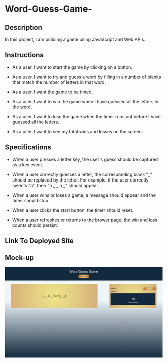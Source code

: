 # Word-Guess-Game-

## Description 

In this project, I am building a game using JavaScript and Web APIs.

## Instructions

- As a user, I want to start the game by clicking on a button.


- As a user, I want to try and guess a word by filling in a number of blanks that match the number of letters in that word.


- As a user, I want the game to be timed.


- As a user, I want to win the game when I have guessed all the letters in the word.


 - As a user, I want to lose the game when the timer runs out before I have guessed all the letters.


- As a user, I want to see my total wins and losses on the screen.



## Specifications


- When a user presses a letter key, the user's guess should be captured as a key event.


- When a user correctly guesses a letter, the corresponding blank "_" should be replaced by the letter. For example, if the user correctly selects "a", then "a _ _ a _" should appear.


 - When a user wins or loses a game, a message should appear and the timer should stop.


- When a user clicks the start button, the timer should reset.


- When a user refreshes or returns to the brower page, the win and loss counts should persist.

## Link To Deployed Site 

## Mock-up

![](./Assets/images/mock-up.png)